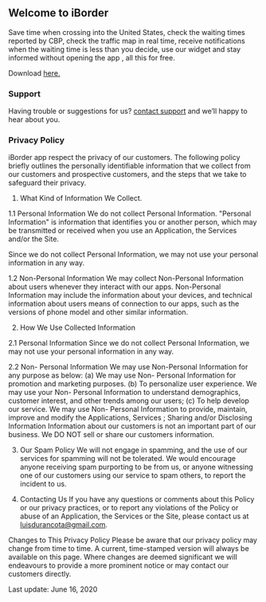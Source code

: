 ## Welcome to iBorder

Save time when crossing into the United States, check the waiting times reported by CBP, check the traffic map in real time, receive notifications when the waiting time is less than you decide, use our widget and stay informed without opening the app , all this for free.

Download [here.](https://apps.apple.com/us/app/id1518675459)

### Support

Having trouble or suggestions for us? [contact support](mailto:luisdurancota@gmail.com) and we’ll happy to hear about you.

### Privacy Policy

iBorder app respect the privacy of our customers.
The following policy briefly outlines the personally identifiable information that we collect from our customers and prospective customers, and the steps that we take to safeguard their privacy. 

1. What Kind of Information We Collect.

1.1 Personal Information
We do not collect Personal Information. "Personal Information" is information that identifies you or another person, which may be transmitted or received when you use an Application, the Services and/or the Site.

Since we do not collect Personal Information, we may not use your personal information in any way.

1.2 Non-Personal Information
We may collect Non-Personal Information about users whenever they interact with our apps. Non-Personal Information may include the information about your devices, and technical information about users means of connection to our apps, such as the versions of phone model and other similar information.

2. How We Use Collected Information

2.1 Personal Information
Since we do not collect Personal Information, we may not use your personal information in any way.

2.2 Non- Personal Information
We may use Non-Personal Information for any purpose as below:
(a) We may use Non- Personal Information for promotion and marketing purposes.
(b) To personalize user experience. We may use your Non- Personal Information to understand demographics, customer interest, and other trends among our users;
(c) To help develop our service. We may use Non- Personal Information to provide, maintain, improve and modify the Applications, Services ;
Sharing and/or Disclosing Information
Information about our customers is not an important part of our business. We DO NOT sell or share our customers information.

3. Our Spam Policy
We will not engage in spamming, and the use of our services for spamming will not be tolerated. We would encourage anyone receiving spam purporting to be from us, or anyone witnessing one of our customers using our service to spam others, to report the incident to us.

4. Contacting Us
If you have any questions or comments about this Policy or our privacy practices, or to report any violations of the Policy or abuse of an Application, the Services or the Site, please contact us at luisdurancota@gmail.com.

Changes to This Privacy Policy
Please be aware that our privacy policy may change from time to time. A current, time-stamped version will always be available on this page. Where changes are deemed significant we will endeavours to provide a more prominent notice or may contact our customers directly.

Last update: June 16, 2020

